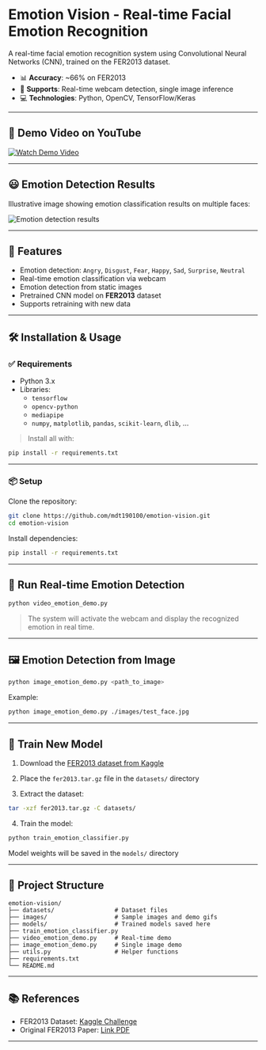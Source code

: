 # Emotion Vision - Real-time Facial Emotion Recognition

A real-time facial emotion recognition system using Convolutional Neural Networks (CNN), trained on the FER2013 dataset.

- 📊 **Accuracy**: ~66% on FER2013
- 🎥 **Supports**: Real-time webcam detection, single image inference
- 💻 **Technologies**: Python, OpenCV, TensorFlow/Keras

---

## 🎥 Demo Video on YouTube

[![Watch Demo Video](https://img.youtube.com/vi/f0YEbnTfm2I/0.jpg)](https://youtu.be/f0YEbnTfm2I)

---

## 😃 Emotion Detection Results

Illustrative image showing emotion classification results on multiple faces:

![Emotion detection results](image/demo1.png)

---

## 🚀 Features

- Emotion detection: `Angry`, `Disgust`, `Fear`, `Happy`, `Sad`, `Surprise`, `Neutral`
- Real-time emotion classification via webcam
- Emotion detection from static images
- Pretrained CNN model on **FER2013** dataset
- Supports retraining with new data

---

## 🛠️ Installation & Usage

### ✅ Requirements

- Python 3.x
- Libraries:
  - `tensorflow`
  - `opencv-python`
  - `mediapipe`
  - `numpy`, `matplotlib`, `pandas`, `scikit-learn`, `dlib`, ...

> Install all with:

```bash
pip install -r requirements.txt
```

---

### 📦 Setup

Clone the repository:

```bash
git clone https://github.com/mdt190100/emotion-vision.git
cd emotion-vision
```

Install dependencies:

```bash
pip install -r requirements.txt
```

---

## 📸 Run Real-time Emotion Detection

```bash
python video_emotion_demo.py
```

> The system will activate the webcam and display the recognized emotion in real time.

---

## 🖼️ Emotion Detection from Image

```bash
python image_emotion_demo.py <path_to_image>
```

Example:

```bash
python image_emotion_demo.py ./images/test_face.jpg
```

---

## 🧠 Train New Model

1. Download the [FER2013 dataset from Kaggle](https://www.kaggle.com/c/challenges-in-representation-learning-facial-expression-recognition-challenge/data)

2. Place the `fer2013.tar.gz` file in the `datasets/` directory

3. Extract the dataset:

```bash
tar -xzf fer2013.tar.gz -C datasets/
```

4. Train the model:

```bash
python train_emotion_classifier.py
```

Model weights will be saved in the `models/` directory

---

## 📁 Project Structure

```
emotion-vision/
├── datasets/                 # Dataset files
├── images/                   # Sample images and demo gifs
├── models/                   # Trained models saved here
├── train_emotion_classifier.py
├── video_emotion_demo.py     # Real-time demo
├── image_emotion_demo.py     # Single image demo
├── utils.py                  # Helper functions
├── requirements.txt
└── README.md
```

---

## 📚 References

- FER2013 Dataset: [Kaggle Challenge](https://www.kaggle.com/c/challenges-in-representation-learning-facial-expression-recognition-challenge)
- Original FER2013 Paper: [Link PDF](https://www.vision.caltech.edu/~ikim/FER2013.pdf)

---
